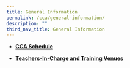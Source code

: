 ```yaml
---
title: General Information
permalink: /cca/general-information/
description: ""
third_nav_title: General Information
---
```

*  **[CCA Schedule](/files/2023%20cca%20schedule%20(tue%20&%20fri)_as%20of%2022%20may%202023_student%20version%20for%20sch%20website.pdf)**

*   **[Teachers-In-Charge and Training Venues](/files/2023%20CCA%20Deployment_Term%202%20onwards%20For%20Distribution%2010032023_FOR%20SCH%20WEBSITE.pdf)**